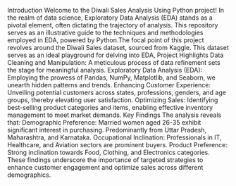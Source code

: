 Introduction
Welcome to the Diwali Sales Analysis Using Python project! In the realm of data science, Exploratory Data Analysis (EDA) stands as a pivotal element, often dictating the trajectory of analysis.
This repository serves as an illustrative guide to the techniques and methodologies employed in EDA, powered by Python.The focal point of this project revolves around the Diwali Sales dataset, sourced from Kaggle. 
This dataset serves as an ideal playground for delving into EDA, 
Project Highlights
Data Cleaning and Manipulation: 
A meticulous process of data refinement sets the stage for meaningful analysis.
Exploratory Data Analysis (EDA):
Employing the prowess of Pandas, NumPy, Matplotlib, and Seaborn, we unearth hidden patterns and trends.
Enhancing Customer Experience: 
Unveiling potential customers across states, professions, genders, and age groups, thereby elevating user satisfaction.
Optimizing Sales:
Identifying best-selling product categories and items, enabling effective inventory management to meet market demands.
Key Findings
The analysis reveals that:
Demographic Preference:
Married women aged 26-35 exhibit significant interest in purchasing. Predominantly from Uttar Pradesh, Maharashtra, and Karnataka.
Occupational Inclination:
Professionals in IT, Healthcare, and Aviation sectors are prominent buyers.
Product Preference:
Strong inclination towards Food, Clothing, and Electronics categories. These findings underscore the importance of targeted strategies to enhance customer engagement and optimize sales across different demographics.
